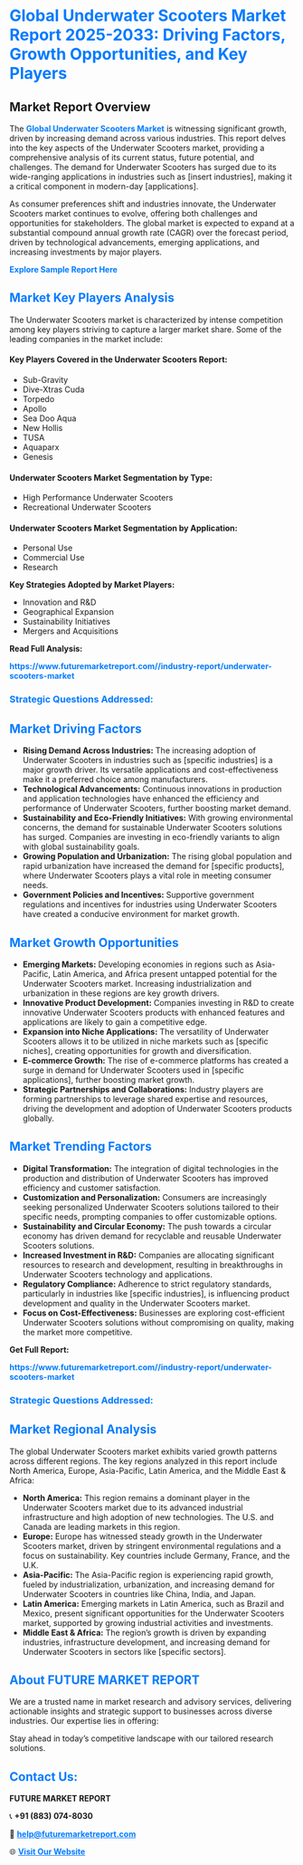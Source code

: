 <h1 style="color: #007BFF;">Global Underwater Scooters Market Report 2025-2033: Driving Factors, Growth Opportunities, and Key Players</h1>

<section id="overview">
<h2>Market Report Overview</h2>
<p>The <a href="https://www.futuremarketreport.com//industry-report/underwater-scooters-market" style="color: #007BFF; text-decoration: none;"><strong>Global Underwater Scooters Market</strong></a> is witnessing significant growth, driven by increasing demand across various industries. This report delves into the key aspects of the Underwater Scooters market, providing a comprehensive analysis of its current status, future potential, and challenges. The demand for Underwater Scooters has surged due to its wide-ranging applications in industries such as [insert industries], making it a critical component in modern-day [applications].</p>
<p>As consumer preferences shift and industries innovate, the Underwater Scooters market continues to evolve, offering both challenges and opportunities for stakeholders. The global market is expected to expand at a substantial compound annual growth rate (CAGR) over the forecast period, driven by technological advancements, emerging applications, and increasing investments by major players.</p>
</section>

<section id="overview">
<p><a href="https://www.futuremarketreport.com//request-sample/reportId=86738" style="color: #007BFF; text-decoration: none;"><strong>Explore Sample Report Here</strong></a></p>
</section>

<section id="key-players">
<h2 style="color: #007BFF;">Market Key Players Analysis</h2>
<p>The Underwater Scooters market is characterized by intense competition among key players striving to capture a larger market share. Some of the leading companies in the market include:</p>
<h4>Key Players Covered in the Underwater Scooters Report:</h4>
<ul><li>Sub-Gravity</li><li>Dive-Xtras Cuda</li><li>Torpedo</li><li>Apollo</li><li>Sea Doo Aqua</li><li>New Hollis</li><li>TUSA</li><li>Aquaparx</li><li>Genesis</li></ul>
<h4>Underwater Scooters Market Segmentation by Type:</h4>
<ul><li>High Performance Underwater Scooters</li><li>Recreational Underwater Scooters</li></ul>

<h4>Underwater Scooters Market Segmentation by Application:</h4>
<ul><li>Personal Use</li><li>Commercial Use</li><li>Research</li></ul>
<p><strong>Key Strategies Adopted by Market Players:</strong></p>
<ul>
<li>Innovation and R&D</li>
<li>Geographical Expansion</li>
<li>Sustainability Initiatives</li>
<li>Mergers and Acquisitions</li>
</ul>
</section>

<section>
<p><strong>Read Full Analysis: </strong></p><a href="https://www.futuremarketreport.com//industry-report/underwater-scooters-market" style="color: #007BFF; text-decoration: none;"><strong>https://www.futuremarketreport.com//industry-report/underwater-scooters-market</strong></a>
<h3 style="color: #007BFF;">Strategic Questions Addressed:</h3>
</section>

<section id="driving-factors">
<h2 style="color: #007BFF;">Market Driving Factors</h2>
<ul>
<li><strong>Rising Demand Across Industries:</strong> The increasing adoption of Underwater Scooters in industries such as [specific industries] is a major growth driver. Its versatile applications and cost-effectiveness make it a preferred choice among manufacturers.</li>
<li><strong>Technological Advancements:</strong> Continuous innovations in production and application technologies have enhanced the efficiency and performance of Underwater Scooters, further boosting market demand.</li>
<li><strong>Sustainability and Eco-Friendly Initiatives:</strong> With growing environmental concerns, the demand for sustainable Underwater Scooters solutions has surged. Companies are investing in eco-friendly variants to align with global sustainability goals.</li>
<li><strong>Growing Population and Urbanization:</strong> The rising global population and rapid urbanization have increased the demand for [specific products], where Underwater Scooters plays a vital role in meeting consumer needs.</li>
<li><strong>Government Policies and Incentives:</strong> Supportive government regulations and incentives for industries using Underwater Scooters have created a conducive environment for market growth.</li>
</ul>
</section>

<section id="growth-opportunities">
<h2 style="color: #007BFF;">Market Growth Opportunities</h2>
<ul>
<li><strong>Emerging Markets:</strong> Developing economies in regions such as Asia-Pacific, Latin America, and Africa present untapped potential for the Underwater Scooters market. Increasing industrialization and urbanization in these regions are key growth drivers.</li>
<li><strong>Innovative Product Development:</strong> Companies investing in R&D to create innovative Underwater Scooters products with enhanced features and applications are likely to gain a competitive edge.</li>
<li><strong>Expansion into Niche Applications:</strong> The versatility of Underwater Scooters allows it to be utilized in niche markets such as [specific niches], creating opportunities for growth and diversification.</li>
<li><strong>E-commerce Growth:</strong> The rise of e-commerce platforms has created a surge in demand for Underwater Scooters used in [specific applications], further boosting market growth.</li>
<li><strong>Strategic Partnerships and Collaborations:</strong> Industry players are forming partnerships to leverage shared expertise and resources, driving the development and adoption of Underwater Scooters products globally.</li>
</ul>
</section>

<section id="trending-factors">
<h2 style="color: #007BFF;">Market Trending Factors</h2>
<ul>
<li><strong>Digital Transformation:</strong> The integration of digital technologies in the production and distribution of Underwater Scooters has improved efficiency and customer satisfaction.</li>
<li><strong>Customization and Personalization:</strong> Consumers are increasingly seeking personalized Underwater Scooters solutions tailored to their specific needs, prompting companies to offer customizable options.</li>
<li><strong>Sustainability and Circular Economy:</strong> The push towards a circular economy has driven demand for recyclable and reusable Underwater Scooters solutions.</li>
<li><strong>Increased Investment in R&D:</strong> Companies are allocating significant resources to research and development, resulting in breakthroughs in Underwater Scooters technology and applications.</li>
<li><strong>Regulatory Compliance:</strong> Adherence to strict regulatory standards, particularly in industries like [specific industries], is influencing product development and quality in the Underwater Scooters market.</li>
<li><strong>Focus on Cost-Effectiveness:</strong> Businesses are exploring cost-efficient Underwater Scooters solutions without compromising on quality, making the market more competitive.</li>
</ul>
</section>

<section>
<p><strong>Get Full Report: </strong></p><a href="https://www.futuremarketreport.com//industry-report/underwater-scooters-market" style="color: #007BFF; text-decoration: none;"><strong>https://www.futuremarketreport.com//industry-report/underwater-scooters-market</strong></a>
<h3 style="color: #007BFF;">Strategic Questions Addressed:</h3>
</section>


<section id="regional-analysis">
<h2 style="color: #007BFF;">Market Regional Analysis</h2>
<p>The global Underwater Scooters market exhibits varied growth patterns across different regions. The key regions analyzed in this report include North America, Europe, Asia-Pacific, Latin America, and the Middle East & Africa:</p>
<ul>
<li><strong>North America:</strong> This region remains a dominant player in the Underwater Scooters market due to its advanced industrial infrastructure and high adoption of new technologies. The U.S. and Canada are leading markets in this region.</li>
<li><strong>Europe:</strong> Europe has witnessed steady growth in the Underwater Scooters market, driven by stringent environmental regulations and a focus on sustainability. Key countries include Germany, France, and the U.K.</li>
<li><strong>Asia-Pacific:</strong> The Asia-Pacific region is experiencing rapid growth, fueled by industrialization, urbanization, and increasing demand for Underwater Scooters in countries like China, India, and Japan.</li>
<li><strong>Latin America:</strong> Emerging markets in Latin America, such as Brazil and Mexico, present significant opportunities for the Underwater Scooters market, supported by growing industrial activities and investments.</li>
<li><strong>Middle East & Africa:</strong> The region’s growth is driven by expanding industries, infrastructure development, and increasing demand for Underwater Scooters in sectors like [specific sectors].</li>
</ul>
</section>

<footer>
<h2 style="color: #007BFF;">About FUTURE MARKET REPORT</h2>
<p>We are a trusted name in market research and advisory services, delivering actionable insights and strategic support to businesses across diverse industries. Our expertise lies in offering:</p>

<p>Stay ahead in today’s competitive landscape with our tailored research solutions.</p>

<h2 style="color: #007BFF;">Contact Us:</h2>
<p><strong>FUTURE MARKET REPORT</strong></p>
<p>📞 <strong>+91 (883) 074-8030</strong></p>
<p>📧 <strong><a href="mailto:help@futuremarketreport.com" style="color: #007BFF;">help@futuremarketreport.com</a></strong></p>
<p>🌐 <strong><a href="https://www.futuremarketreport.com/" style="color: #007BFF;">Visit Our Website</a></strong></p>
</footer>